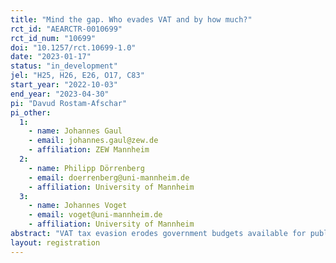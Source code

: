 ```yaml
---
title: "Mind the gap. Who evades VAT and by how much?"
rct_id: "AEARCTR-0010699"
rct_id_num: "10699"
doi: "10.1257/rct.10699-1.0"
date: "2023-01-17"
status: "in_development"
jel: "H25, H26, E26, O17, C83"
start_year: "2022-10-03"
end_year: "2023-04-30"
pi: "Davud Rostam-Afschar"
pi_other:
  1:
    - name: Johannes Gaul
    - email: johannes.gaul@zew.de
    - affiliation: ZEW Mannheim
  2:
    - name: Philipp Dörrenberg
    - email: doerrenberg@uni-mannheim.de
    - affiliation: University of Mannheim
  3:
    - name: Johannes Voget
    - email: voget@uni-mannheim.de
    - affiliation: University of Mannheim
abstract: "VAT tax evasion erodes government budgets available for public goods, is a source of unfair competition, and exposes individuals to exploitative work conditions. The prevalence of VAT evasion and its determinants are difficult to study, because of its illegal nature. Our objective in this study is to identify the share of firms in Germany that have ever evaded VAT tax. We implement the randomized response technique in a sample of firm decision makers active in Germany. Additional information on the position in the value chain and the firm's industry allows us to compare the occurrence of VAT evasion across parts of the firm population that differ in their firm characteristics and scope of activity. We supplement the results on the prevalence of tax evasion with estimates of its quantitative importance using the indirect questioning technique. The results will provide important insights into the mechanics of tax evasion and valuable starting points for a refined discussion of policy measures to combat this phenomenon."
layout: registration
---
```


